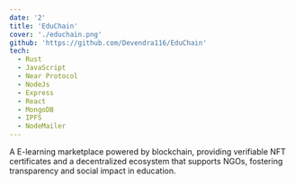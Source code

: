 ```yaml
---
date: '2'
title: 'EduChain'
cover: './educhain.png'
github: 'https://github.com/Devendra116/EduChain'
tech:
  - Rust
  - JavaScript
  - Near Protocol
  - NodeJs
  - Express
  - React
  - MongoDB
  - IPFS
  - NodeMailer
---
```


A E-learning marketplace powered by blockchain, providing verifiable NFT certificates and a decentralized ecosystem that supports NGOs, fostering transparency and social impact in education.
